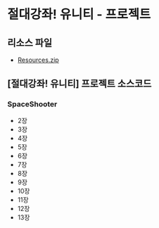 # 절대강좌! 유니티 - 프로젝트

## 리소스 파일
- [Resources.zip]()

## [절대강좌! 유니티] 프로젝트 소스코드

### SpaceShooter

- 2장
- 3장
- 4장
- 5장
- 6장
- 7장
- 8장
- 9장
- 10장
- 11장
- 12장
- 13장
